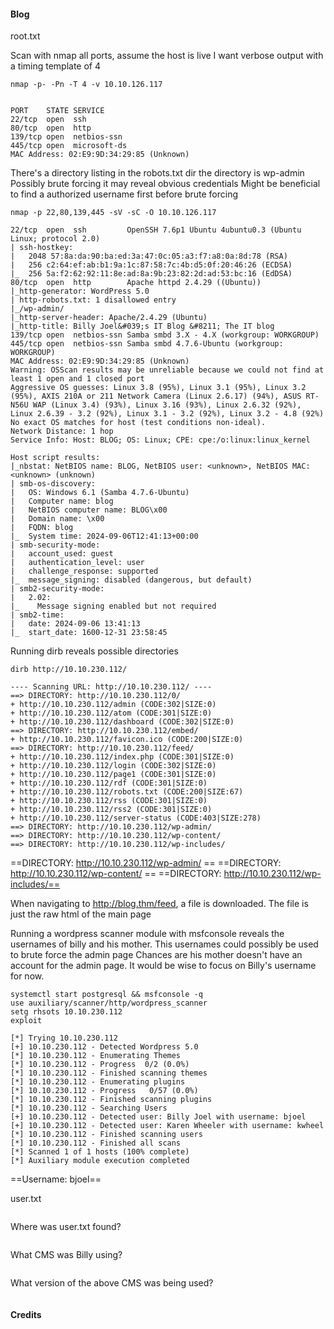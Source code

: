 
#### Blog

root.txt

Scan with nmap all ports, assume the host is live
I want verbose output with a timing template of 4 
```
nmap -p- -Pn -T 4 -v 10.10.126.117 


PORT    STATE SERVICE
22/tcp  open  ssh
80/tcp  open  http
139/tcp open  netbios-ssn
445/tcp open  microsoft-ds
MAC Address: 02:E9:9D:34:29:85 (Unknown)
```

There's a directory listing in the robots.txt dir 
the directory is wp-admin
Possibly brute forcing it may reveal obvious credentials
Might be beneficial to find a authorized username first before brute forcing
```
nmap -p 22,80,139,445 -sV -sC -O 10.10.126.117

22/tcp  open  ssh         OpenSSH 7.6p1 Ubuntu 4ubuntu0.3 (Ubuntu Linux; protocol 2.0)
| ssh-hostkey: 
|   2048 57:8a:da:90:ba:ed:3a:47:0c:05:a3:f7:a8:0a:8d:78 (RSA)
|   256 c2:64:ef:ab:b1:9a:1c:87:58:7c:4b:d5:0f:20:46:26 (ECDSA)
|_  256 5a:f2:62:92:11:8e:ad:8a:9b:23:82:2d:ad:53:bc:16 (EdDSA)
80/tcp  open  http        Apache httpd 2.4.29 ((Ubuntu))
|_http-generator: WordPress 5.0
| http-robots.txt: 1 disallowed entry 
|_/wp-admin/
|_http-server-header: Apache/2.4.29 (Ubuntu)
|_http-title: Billy Joel&#039;s IT Blog &#8211; The IT blog
139/tcp open  netbios-ssn Samba smbd 3.X - 4.X (workgroup: WORKGROUP)
445/tcp open  netbios-ssn Samba smbd 4.7.6-Ubuntu (workgroup: WORKGROUP)
MAC Address: 02:E9:9D:34:29:85 (Unknown)
Warning: OSScan results may be unreliable because we could not find at least 1 open and 1 closed port
Aggressive OS guesses: Linux 3.8 (95%), Linux 3.1 (95%), Linux 3.2 (95%), AXIS 210A or 211 Network Camera (Linux 2.6.17) (94%), ASUS RT-N56U WAP (Linux 3.4) (93%), Linux 3.16 (93%), Linux 2.6.32 (92%), Linux 2.6.39 - 3.2 (92%), Linux 3.1 - 3.2 (92%), Linux 3.2 - 4.8 (92%)
No exact OS matches for host (test conditions non-ideal).
Network Distance: 1 hop
Service Info: Host: BLOG; OS: Linux; CPE: cpe:/o:linux:linux_kernel

Host script results:
|_nbstat: NetBIOS name: BLOG, NetBIOS user: <unknown>, NetBIOS MAC: <unknown> (unknown)
| smb-os-discovery: 
|   OS: Windows 6.1 (Samba 4.7.6-Ubuntu)
|   Computer name: blog
|   NetBIOS computer name: BLOG\x00
|   Domain name: \x00
|   FQDN: blog
|_  System time: 2024-09-06T12:41:13+00:00
| smb-security-mode: 
|   account_used: guest
|   authentication_level: user
|   challenge_response: supported
|_  message_signing: disabled (dangerous, but default)
| smb2-security-mode: 
|   2.02: 
|_    Message signing enabled but not required
| smb2-time: 
|   date: 2024-09-06 13:41:13
|_  start_date: 1600-12-31 23:58:45

```


Running dirb reveals possible directories
```
dirb http://10.10.230.112/ 

---- Scanning URL: http://10.10.230.112/ ----
==> DIRECTORY: http://10.10.230.112/0/                                                                                                                        
+ http://10.10.230.112/admin (CODE:302|SIZE:0)                                                                                                            
+ http://10.10.230.112/atom (CODE:301|SIZE:0)                                                                                                                    
+ http://10.10.230.112/dashboard (CODE:302|SIZE:0)                                                                                                                
==> DIRECTORY: http://10.10.230.112/embed/                                                                             
+ http://10.10.230.112/favicon.ico (CODE:200|SIZE:0)                                                                                                           
==> DIRECTORY: http://10.10.230.112/feed/                                                                                                                      
+ http://10.10.230.112/index.php (CODE:301|SIZE:0)                                                                                                             
+ http://10.10.230.112/login (CODE:302|SIZE:0)                                                                                                                 
+ http://10.10.230.112/page1 (CODE:301|SIZE:0)                                                                                                                    
+ http://10.10.230.112/rdf (CODE:301|SIZE:0)                                                                                                                     
+ http://10.10.230.112/robots.txt (CODE:200|SIZE:67)                                                                                                              
+ http://10.10.230.112/rss (CODE:301|SIZE:0)                                                                                                                      
+ http://10.10.230.112/rss2 (CODE:301|SIZE:0)                                                                                                                     
+ http://10.10.230.112/server-status (CODE:403|SIZE:278)                                                                                                       
==> DIRECTORY: http://10.10.230.112/wp-admin/                                                                                                                    
==> DIRECTORY: http://10.10.230.112/wp-content/                                                                                                                   
==> DIRECTORY: http://10.10.230.112/wp-includes/       
```

==DIRECTORY: http://10.10.230.112/wp-admin/ ==
==DIRECTORY: http://10.10.230.112/wp-content/ ==
==DIRECTORY: http://10.10.230.112/wp-includes/==

When navigating to http://blog.thm/feed, a file is downloaded. 
The file is just the raw html of the main page

Running a wordpress scanner module with msfconsole reveals the usernames of billy and his mother. 
This usernames could possibly be used to brute force the admin page 
Chances are his mother doesn't have an account for the admin page. 
It would be wise to focus on Billy's username for now. 
```
systemctl start postgresql && msfconsole -q 
use auxiliary/scanner/http/wordpress_scanner 
setg rhsots 10.10.230.112
exploit 

[*] Trying 10.10.230.112
[+] 10.10.230.112 - Detected Wordpress 5.0
[*] 10.10.230.112 - Enumerating Themes
[*] 10.10.230.112 - Progress  0/2 (0.0%)
[*] 10.10.230.112 - Finished scanning themes
[*] 10.10.230.112 - Enumerating plugins
[*] 10.10.230.112 - Progress   0/57 (0.0%)
[*] 10.10.230.112 - Finished scanning plugins
[*] 10.10.230.112 - Searching Users
[+] 10.10.230.112 - Detected user: Billy Joel with username: bjoel
[+] 10.10.230.112 - Detected user: Karen Wheeler with username: kwheel
[*] 10.10.230.112 - Finished scanning users
[*] 10.10.230.112 - Finished all scans
[*] Scanned 1 of 1 hosts (100% complete)
[*] Auxiliary module execution completed

```

==Username: bjoel==

user.txt
```

```

Where was user.txt found?
```

```

What CMS was Billy using?
```

```

What version of the above CMS was being used?
```

```
#### Credits
